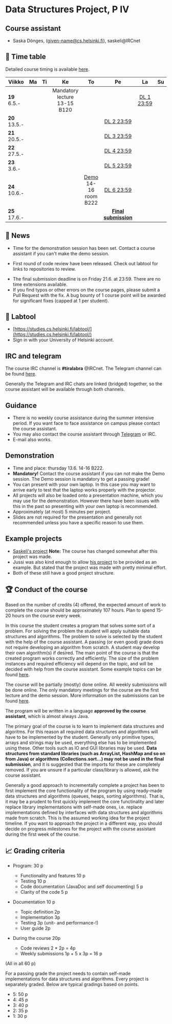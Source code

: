 # Data Structures Project, P IV

## Course assistant

* Saska Dönges, (given-name@cs.helsinki.fi), saskeli@IRCnet

## :calendar: Time table

Detailed course timing is available [here](aikataulu.md).

|  Viikko | Ma | Ti | Ke | To | Pe | La | Su |
|---------------------------|:--:|:--:|:----------------------------:|:--:|:----------------------:|:--:|:----------:|
| **19** 6.5.- |  |  | Mandatory lecture 13-15 B120 |  | | [DL 1 23:59](aikataulu.md#viikko-1) |  |
| **20** 13.5.- |  |  | |  | [DL 2 23:59](aikataulu.md#week-2) |  |  |
| **21** 20.5.- |  |  |  |  | [DL 3 23:59](aikataulu.md#week-3) |  |  |
| **22** 27.5.- |  |  |  |  | [DL 4 23:59](aikataulu.md#week-4) |  |  |
| **23** 3.6.- |  |  |  |  | [DL 5 23:59](aikataulu.md#week-5) |  |  |
| **24** 10.6.- |  |  |  | [Demo](aikataulu.md#demo-session) 14-16<br/>room B222 | [DL 6 23:59](aikataulu.md#week-6) |  |  |
| **25** 17.6.- |  |  |  |  | **[Final submission](https://github.com/TiraLabra/2019_3/blob/master/pages/aikataulu.md#final-deadline-exam-week-friday-83-2359)** |  |  |

## :mega: News

* Time for the demonstration session has been set. Contact a course assistant if you can't make the demo session.
<!-- * Doodle link for demo session planning has been sent to registered students. The email address is the one configured in weboodi.-->
 * First round of code review have been released. Check out labtool for links to repositories to review.
 <!--* Workshop for 8.2. mostly cancelled. Someone may be around for general algorith workshop stuff. If you have lab specific concerns I should be reachable through irc or e-mail.
 * Labtool should now work! -->
 * The final submission deadline is on Friday 21.6. at 23:59. There are no time extensions available.
 * If you find typos or other errors on the course pages, please submit a Pull Request with the fix. A bug bounty of 1 course point will be awarded for significant fixes (capped at 1 per student).

## :notebook: Labtool

 * [https://studies.cs.helsinki.fi/labtool/](https://studies.cs.helsinki.fi/labtool/)
 * Sign in with your University of Helsinki account.

## IRC and telegram
The course IRC channel is **#tiralabra** @IRCnet.
The Telegram channel can be found [here](https://t.me/tkttiralabra).

Generally the Telegram and IRC chats are linked (bridged) together, so the course assistant will be available through both channels.

## Guidance

* There is no weekly course assistance during the summer intensive period. If you want face to face assistance on campus please contact the course assistant.<!--Primarily the course assistant will be available on Fridays 15-18 in class BK107.-->
* You may also contact the course assistant through [Telegram](https://t.me/tkttiralabra) or IRC.
* E-mail also works.

<!--### Algorithm workshop

* The primary guidance for the course is organized in conjunction with the [algorithm workshop](https://courses.helsinki.fi/en/tkt20000/126082463) on Fridays (BK107 15-18).
* You can attend the algorithm workshow at other times as well to get help with data structures or algorithms. The assistant may not be able to help you with course specific things other than on Fridays.
-->
## Demonstration

* Time and place: thursday 13.6. 14-16 B222.<!--Hopefully a doodle questionnaire will be sent out after the start of the course with potential times.-->
* **Mandatory!** Contact the course assistant if you can not make the Demo session. The Demo session is mandatory to get a passing grade!
* You can present with your own laptop. In this case you may want to arrive early to test that the laptop works properly with the projector.
* All projects will also be loaded onto a presentation machine, which you may use for the demonstration. However there have been issues with this in the past so presenting with your own laptop is recommended.
* Approximately (at most) 5 minutes per project.
* Slides are not required for the presentation and generally not recommended unless you have a specific reason to use them.

## Example projects

* [Saskeli's project](https://github.com/saskeli/NonogramSolver_TiRa) **Note:** The course has changed somewhat after this project was made.
* Jussi was also kind enough to allow [his project](https://github.com/yussiv/Compress) to be provided as an example. But stated that the project was made with pretty minimal effort.
* Both of these still have a good project structure.

## :trophy: Conduct of the course
Based on the number of credits (4) offered, the expected amount of work to complete the course should be approximately 107 hours. Plan to spend 15-20 hours on the course every week.

In this course the student creates a program that solves some sort of a problem. For solving the problem the student will apply suitable data structures and algorithms. The problem to solve is selected by the student with the help of the course assistant. A passing (or even good) grade does not require developing an algorithm from scratch. A student may develop their own algorithm(s) if desired. The main point of the course is that the created program works correctly and efficiently. The size of the problem instances and required efficiency will depend on the topic, and will be decided with help from the course assistant. Some example topics can be found [here](aiheet.md).

The course will be partially (mostly) done online. All weekly submissions will be done online. The only mandatory meetings for the course are the first lecture and the demo session. More information on the submissions can be found [here](palautukset.md).

The program will be written in a language **approved by the course assistant**, which is almost always Java.

The primary goal of the course is to learn to implement data structures and algoritms. For this reason all required data structures and algorithms will have to be implemented by the student. Generally only primitive types, arrays and strings may be used, everything else has to be implemented using these. Other tools such as IO and GUI libraries may be used. **Data structures from standard libraries (such as ArrayList, HashMap and so on from Java) or algorithms (Collections.sort...) may not be used in the final submission**, and it is suggested that the imports for these are completely removed. If you are unsure if a particular class/library is allowed, ask the course assistant.

Generally a good approach to incrementally complete a project has been to first implement the core functionality of the program by using ready-made data structures and algorithms (queues, heaps, sorting algorithms). That is, it may be a prudent to first quickly implement the core functinality and later replace library implementations with self-made ones, i.e. replace implementations defined by interfaces with data structures and algorithms made from scratch. This is the assumed working idea for the project timeline. If you want to approach the project in a different way, you should decide on progress milestones for the project with the course assistant during the first week of the course.

## :chart_with_upwards_trend: Grading criteria
* Program: 30 p
   * Functionality and features 10 p
   * Testing 10 p
   * Code documentation (JavaDoc and self documenting) 5 p
   * Clarity of the code 5 p

* Documentation 10 p
   * Topic definition 2p
   * Implementation 3p
   * Testing 3p (unit- and performance-!)
   * User guide 2p

* During the course 20p
    * Code reviews 2 * 2p = 4p
    * Weekly submissions 1p + 5 x 3p = 16 p

(All in all 60 p)

For a passing grade the project needs to contain self-made implementations for data structures and algorithms. Every project is separately graded. Below are typical gradings based on points.

* 5: 50 p
* 4: 45 p
* 3: 40 p
* 2: 35 p
* 1: 30 p
